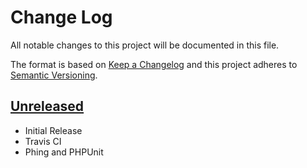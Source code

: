 Change Log
==========

All notable changes to this project will be documented in this file.

The format is based on [Keep a Changelog](http://keepachangelog.com/)
and this project adheres to [Semantic Versioning](http://semver.org/).

## [Unreleased]
* Initial Release
* Travis CI
* Phing and PHPUnit

[Unreleased]: https://github.com/dSpaceLabs/Ecwid/compare/fc8a4e7742290e30c1894e7a80294e0b961133f2...HEAD

